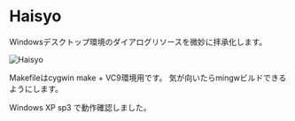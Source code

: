 Haisyo
======

Windowsデスクトップ環境のダイアログリソースを微妙に拝承化します。

![Haisyo](http://zuse.jp/misc/haisyo-example.png)

Makefileはcygwin make + VC9環境用です。
気が向いたらmingwビルドできるようにします。

Windows XP sp3 で動作確認しました。
